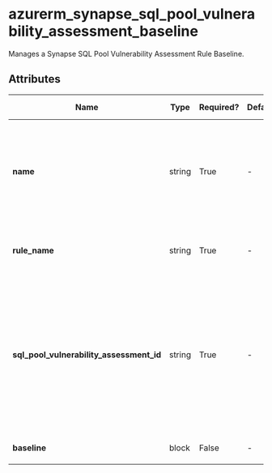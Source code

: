 # azurerm_synapse_sql_pool_vulnerability_assessment_baseline

Manages a Synapse SQL Pool Vulnerability Assessment Rule Baseline.

## Attributes

| Name | Type | Required? | Default  | possible values | Description |
| ---- | ---- | --------- | -------- | ----------- | ----------- |
| **name** | string | True | -  |  -  | The name which should be used for this Synapse SQL Pool Vulnerability Assessment Rule Baseline. | 
| **rule_name** | string | True | -  |  -  | The ID of the vulnerability assessment rule. | 
| **sql_pool_vulnerability_assessment_id** | string | True | -  |  -  | The ID of the Synapse SQL Pool Vulnerability Assessment. Changing this forces a new Synapse SQL Pool Vulnerability Assessment Rule Baseline to be created. | 
| **baseline** | block | False | -  |  -  | One or more `baseline` blocks. | 

